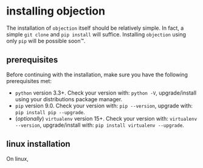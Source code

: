 # installing objection
The installation of `objection` itself should be relatively simple. In fact, a simple `git clone` and `pip install` will suffice. Installing `objection` using only `pip` will be possible soon™.

## prerequisites
Before continuing with the installation, make sure you have the following prerequisites met:

- `python` version 3.3+. Check your version with: `python -V`, upgrade/install using your distributions package manager.
- `pip` version 9.0. Check your version with: `pip --version`, upgrade with: `pip install pip --upgrade`.
- (_optionally_) `virtualenv` version 15+. Check your version with: `virtualenv --version`, upgrade/install with: `pip install virtualenv --upgrade`.

## linux installation
On linux, 